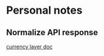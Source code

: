 # Personal notes

## Normalize API response

[currency layer doc](https://currencylayer.com/documentation)